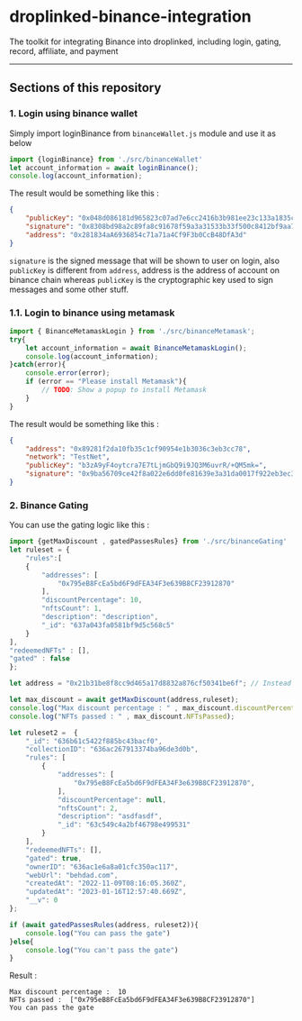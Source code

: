 # droplinked-binance-integration
The toolkit for integrating Binance into droplinked, including login, gating, record, affiliate, and payment

---

## Sections of this repository


### 1. Login using binance wallet

Simply import loginBinance from `binanceWallet.js` module and use it as below

```js
import {loginBinance} from './src/binanceWallet'
let account_information = await loginBinance();
console.log(account_information);
```

The result would be something like this : 

```json
{
    "publicKey": "0x048d086181d965823c07ad7e6cc2416b3b981ee23c133a1835ca556f34e2605681cd32ae59cda7bafd629f038a9150b97d1d390ae87f152951c0bb76244a0cbbdf",
    "signature": "0x8308bd98a2c89fa8c91678f59a3a31533b33f500c8412bf9aa74abb2719a193d2ebc28b32de78586b5a282014339216f31ca533784962a209f0aeac553787cda1c",
    "address": "0x281834aA6936854c71a71a4Cf9F3b0CcB48DfA3d"
}
```
`signature` is the signed message that will be shown to user on login, also `publicKey` is different from `address`, address is the address of account on binance chain whereas `publicKey` is the cryptographic key used to sign messages and some other stuff.


### 1.1. Login to binance using metamask

```js
import { BinanceMetamaskLogin } from './src/binanceMetamask';
try{
    let account_information = await BinanceMetamaskLogin();
    console.log(account_information);
}catch(error){
    console.error(error);
    if (error == "Please install Metamask"){
        // TODO: Show a popup to install Metamask
    }
}
```

The result would be something like this : 

```json
{
    "address": "0x89281f2da10fb35c1cf90954e1b3036c3eb3cc78",
    "network": "TestNet",
    "publicKey": "b3zA9yF4oytcra7E7tLjmGbQ9i9JQ3M6uvrR/+QM5mk=",
    "signature": "0x9ba56709ce42f8a022e6dd0fe81639e3a31da0017f922eb3ec355dcf579bb8380a85641d6b771473d26902c64b42411308dfab0837c121a3c29cdda705a4c2111c"
}
```


### 2. Binance Gating

You can use the gating logic like this : 

```js
import {getMaxDiscount , gatedPassesRules} from './src/binanceGating'
let ruleset = {
    "rules":[
    {
        "addresses": [ 
            "0x795eB8FcEa5bd6F9dFEA34F3e639B8CF23912870"
        ],
        "discountPercentage": 10,
        "nftsCount": 1,
        "description": "description",
        "_id": "637a043fa0581bf9d5c568c5"
    }
],
"redeemedNFTs" : [],
"gated" : false
};

let address = "0x21b31be8f8cc9d465a17d8832a876cf50341be6f"; // Instead of this address, put the `address` from account_information that you get from login

let max_discount = await getMaxDiscount(address,ruleset);
console.log("Max discount percentage : " , max_discount.discountPercentage);
console.log("NFTs passed : " , max_discount.NFTsPassed);

let ruleset2 =  {
    "_id": "636b61c5422f885bc43bacf0",
    "collectionID": "636ac267913374ba96de3d0b",
    "rules": [
        {
            "addresses": [
                "0x795eB8FcEa5bd6F9dFEA34F3e639B8CF23912870",
            ],
            "discountPercentage": null,
            "nftsCount": 2,
            "description": "asdfasdf",
            "_id": "63c549c4a2bf46798e499531"
        }
    ],
    "redeemedNFTs": [],
    "gated": true,
    "ownerID": "636ac1e6a8a01cfc350ac117",
    "webUrl": "behdad.com",
    "createdAt": "2022-11-09T08:16:05.360Z",
    "updatedAt": "2023-01-16T12:57:40.669Z",
    "__v": 0
};

if (await gatedPassesRules(address, ruleset2)){
    console.log("You can pass the gate")
}else{
    console.log("You can't pass the gate")
}
```

Result : 
```
Max discount percentage :  10
NFTs passed :  ["0x795eB8FcEa5bd6F9dFEA34F3e639B8CF23912870"]
You can pass the gate
```

